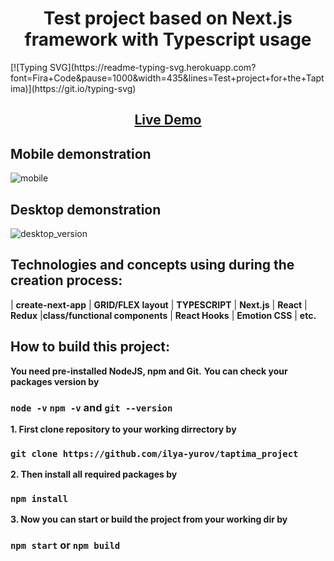 <h1 align="center">Test project based on Next.js framework with Typescript usage</h1>
[![Typing SVG](https://readme-typing-svg.herokuapp.com?font=Fira+Code&pause=1000&width=435&lines=Test+project+for+the+Taptima)](https://git.io/typing-svg)

<h2 align="center"><a  href="https://taptima-project.vercel.app">Live Demo</a></h2>

## Mobile demonstration
![mobile](https://user-images.githubusercontent.com/76982614/184891541-559a65af-85bc-41d5-83d3-f68b92f0f241.gif)
## Desktop demonstration
![desktop_version](https://user-images.githubusercontent.com/76982614/184892483-ea7b6c74-f5d9-4f57-ad04-029b4364bd75.gif)


## Technologies and concepts using during the creation process:
| **create-next-app** | **GRID/FLEX layout** | **TYPESCRIPT** | **Next.js** | **React** | **Redux** |**class/functional components** | **React Hooks** | **Emotion CSS** | **etc.**

## How to build this project:
**You need pre-installed NodeJS, npm and Git.**
**You can check your packages version by**
### `node -v` `npm -v` and `git --version`

**1. First clone repository to your working dirrectory by**
### `git clone https://github.com/ilya-yurov/taptima_project`

**2. Then install all required packages by**
### `npm install`
**3. Now you can start or build the project from your working dir by**
### `npm start` or `npm build`


